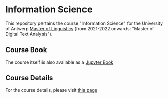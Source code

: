 # Information Science

This repository pertains the course "Information Science" for the University of Antwerp [Master of Linguistics](https://www.uantwerpen.be/en/study/programmes/all-programmes/digital-text-analysis/) (from 2021-2022 onwards: "Master of Digital Text Analysis").

## Course Book

The course itself is also available as a [Jupyter Book](https://tomdeneire.github.io/InformationScience)

## Course Details

For the course details, please visit [this page](https://tomdeneire.github.io/InformationScience/coursedetails.html)